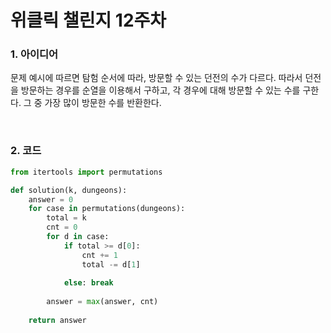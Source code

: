 # 위클릭 챌린지 12주차

### 1. 아이디어

문제 예시에 따르면 탐험 순서에 따라, 방문할 수 있는 던전의 수가 다르다. 따라서 던전을 방문하는 경우를 순열을 이용해서 구하고, 각 경우에 대해 방문할 수 있는 수를 구한다. 그 중 가장 많이 방문한 수를 반환한다.

<br/>

### 2. 코드

```python
from itertools import permutations

def solution(k, dungeons):
    answer = 0
    for case in permutations(dungeons):
        total = k
        cnt = 0
        for d in case:
            if total >= d[0]: 
                cnt += 1
                total -= d[1]
                
            else: break
        
        answer = max(answer, cnt)
        
    return answer
```

